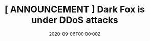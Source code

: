 ---
title: "[ ANNOUNCEMENT ] Dark Fox is under DDoS attacks"
link_onion: http://vworp2mspe566cws.onion/to/dread/71dfdf8bd1
date: 2020-09-06T00:00:00Z
source: /d/DarkFoxMarket
tags:
- darkfoxmarket
image_header:
---